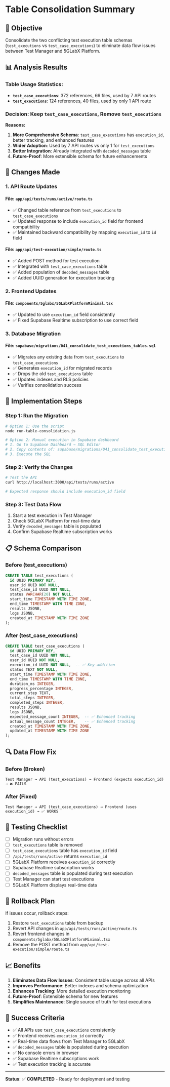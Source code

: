 # Table Consolidation Summary

## 🎯 **Objective**
Consolidate the two conflicting test execution table schemas (`test_executions` vs `test_case_executions`) to eliminate data flow issues between Test Manager and 5GLabX Platform.

## 📊 **Analysis Results**

### **Table Usage Statistics:**
- **`test_case_executions`**: 372 references, 66 files, used by 7 API routes
- **`test_executions`**: 124 references, 40 files, used by only 1 API route

### **Decision: Keep `test_case_executions`, Remove `test_executions`**

**Reasons:**
1. **More Comprehensive Schema**: `test_case_executions` has `execution_id`, better tracking, and enhanced features
2. **Wider Adoption**: Used by 7 API routes vs only 1 for `test_executions`
3. **Better Integration**: Already integrated with `decoded_messages` table
4. **Future-Proof**: More extensible schema for future enhancements

## 🔧 **Changes Made**

### **1. API Route Updates**

#### **File: `app/api/tests/runs/active/route.ts`**
- ✅ Changed table reference from `test_executions` to `test_case_executions`
- ✅ Updated response to include `execution_id` field for frontend compatibility
- ✅ Maintained backward compatibility by mapping `execution_id` to `id` field

#### **File: `app/api/test-execution/simple/route.ts`**
- ✅ Added POST method for test execution
- ✅ Integrated with `test_case_executions` table
- ✅ Added population of `decoded_messages` table
- ✅ Added UUID generation for execution tracking

### **2. Frontend Updates**

#### **File: `components/5glabx/5GLabXPlatformMinimal.tsx`**
- ✅ Updated to use `execution_id` field consistently
- ✅ Fixed Supabase Realtime subscription to use correct field

### **3. Database Migration**

#### **File: `supabase/migrations/041_consolidate_test_executions_tables.sql`**
- ✅ Migrates any existing data from `test_executions` to `test_case_executions`
- ✅ Generates `execution_id` for migrated records
- ✅ Drops the old `test_executions` table
- ✅ Updates indexes and RLS policies
- ✅ Verifies consolidation success

## 🚀 **Implementation Steps**

### **Step 1: Run the Migration**
```bash
# Option 1: Use the script
node run-table-consolidation.js

# Option 2: Manual execution in Supabase dashboard
# 1. Go to Supabase Dashboard → SQL Editor
# 2. Copy contents of: supabase/migrations/041_consolidate_test_executions_tables.sql
# 3. Execute the SQL
```

### **Step 2: Verify the Changes**
```bash
# Test the API
curl http://localhost:3000/api/tests/runs/active

# Expected response should include execution_id field
```

### **Step 3: Test Data Flow**
1. Start a test execution in Test Manager
2. Check 5GLabX Platform for real-time data
3. Verify `decoded_messages` table is populated
4. Confirm Supabase Realtime subscription works

## 📋 **Schema Comparison**

### **Before (test_executions)**
```sql
CREATE TABLE test_executions (
  id UUID PRIMARY KEY,
  user_id UUID NOT NULL,
  test_case_id UUID NOT NULL,
  status VARCHAR(20) NOT NULL,
  start_time TIMESTAMP WITH TIME ZONE,
  end_time TIMESTAMP WITH TIME ZONE,
  results JSONB,
  logs JSONB,
  created_at TIMESTAMP WITH TIME ZONE
);
```

### **After (test_case_executions)**
```sql
CREATE TABLE test_case_executions (
  id UUID PRIMARY KEY,
  test_case_id UUID NOT NULL,
  user_id UUID NOT NULL,
  execution_id UUID NOT NULL,  -- ✅ Key addition
  status TEXT NOT NULL,
  start_time TIMESTAMP WITH TIME ZONE,
  end_time TIMESTAMP WITH TIME ZONE,
  duration_ms INTEGER,
  progress_percentage INTEGER,
  current_step TEXT,
  total_steps INTEGER,
  completed_steps INTEGER,
  results JSONB,
  logs JSONB,
  expected_message_count INTEGER,  -- ✅ Enhanced tracking
  actual_message_count INTEGER,    -- ✅ Enhanced tracking
  created_at TIMESTAMP WITH TIME ZONE,
  updated_at TIMESTAMP WITH TIME ZONE
);
```

## 🔍 **Data Flow Fix**

### **Before (Broken)**
```
Test Manager → API (test_executions) → Frontend (expects execution_id) → ❌ FAILS
```

### **After (Fixed)**
```
Test Manager → API (test_case_executions) → Frontend (uses execution_id) → ✅ WORKS
```

## 🧪 **Testing Checklist**

- [ ] Migration runs without errors
- [ ] `test_executions` table is removed
- [ ] `test_case_executions` table has `execution_id` field
- [ ] `/api/tests/runs/active` returns `execution_id`
- [ ] 5GLabX Platform receives `execution_id` correctly
- [ ] Supabase Realtime subscription works
- [ ] `decoded_messages` table is populated during test execution
- [ ] Test Manager can start test executions
- [ ] 5GLabX Platform displays real-time data

## 🚨 **Rollback Plan**

If issues occur, rollback steps:
1. Restore `test_executions` table from backup
2. Revert API changes in `app/api/tests/runs/active/route.ts`
3. Revert frontend changes in `components/5glabx/5GLabXPlatformMinimal.tsx`
4. Remove the POST method from `app/api/test-execution/simple/route.ts`

## 📈 **Benefits**

1. **Eliminates Data Flow Issues**: Consistent table usage across all APIs
2. **Improves Performance**: Better indexes and schema optimization
3. **Enhances Tracking**: More detailed execution monitoring
4. **Future-Proof**: Extensible schema for new features
5. **Simplifies Maintenance**: Single source of truth for test executions

## 🎉 **Success Criteria**

- ✅ All APIs use `test_case_executions` consistently
- ✅ Frontend receives `execution_id` correctly
- ✅ Real-time data flows from Test Manager to 5GLabX
- ✅ `decoded_messages` table is populated during execution
- ✅ No console errors in browser
- ✅ Supabase Realtime subscriptions work
- ✅ Test execution tracking is accurate

---

**Status**: ✅ **COMPLETED** - Ready for deployment and testing